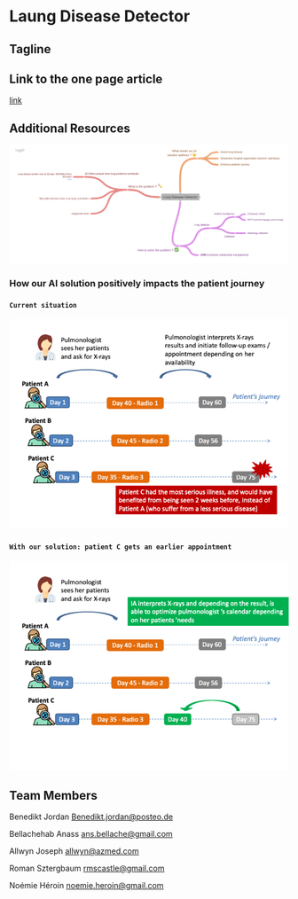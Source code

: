 # Laung Disease Detector

## Tagline

## Link to the one page article
[link](one_page_article.MD)

## Additional Resources

![text](assets/lung_disease_detector_coogle.png)

### How our AI solution positively impacts the patient journey

#### `Current situation`
![alt text](assets/journey_slide_1.png "Title")

#### `With our solution: patient C gets an earlier appointment`
![alt text](assets/journey_slide_2.png "Title")


## Team Members

Benedikt Jordan Benedikt.jordan@posteo.de

Bellachehab Anass ans.bellache@gmail.com

Allwyn Joseph allwyn@azmed.com

Roman Sztergbaum rmscastle@gmail.com

Noémie Héroin  noemie.heroin@gmail.com